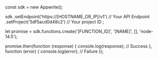 const sdk = new Appwrite();

sdk
    .setEndpoint('https://[HOSTNAME_OR_IP]/v1') // Your API Endpoint
    .setProject('5df5acd0d48c2') // Your project ID
;

let promise = sdk.functions.create('[FUNCTION_ID]', '[NAME]', [], 'node-14.5');

promise.then(function (response) {
    console.log(response); // Success
}, function (error) {
    console.log(error); // Failure
});